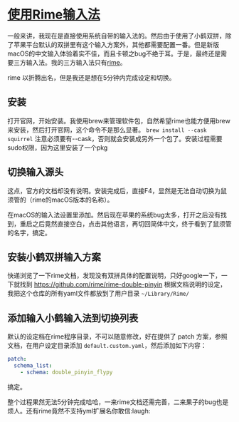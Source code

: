 # [使用Rime输入法](https://github.com/shyn/shyn.github.io/issues/12)

一般来讲，我现在是直接使用系统自带的输入法的。然后由于使用了小鹤双拼，除了苹果平台默认的双拼里有这个输入方案外，其他都需要配置一番。但是新版macOS的中文输入体验着实不佳，而且卡顿之bug不绝于耳。于是，最终还是需要三方输入法。我的三方输入法只有[rime](https://rime.im)。

rime 以折腾出名，但是我还是想在5分钟内完成设定和切换。

## 安装

打开官网，开始安装。我使用brew来管理软件包，自然希望rime也能方便用brew来安装，然后打开官网，这个命令不是那么显著。
`brew install --cask squirrel`
注意必须要有--cask，否则就会安装成另外一个包了。安装过程需要sudo权限，因为这里安装了一个pkg

## 切换输入源头
这点，官方的文档却没有说明。安装完成后，直接F4，显然是无法自动切换为鼠须管的（rime的macOS版本的名称）。

在macOS的输入法设置里添加。然后现在苹果的系统bug太多，打开之后没有找到，重启之后竟然直接空白，点击其他语言，再切回简体中文，终于看到了鼠须管的名字，搞定。

## 安装小鹤双拼输入方案

快递浏览了一下rime文档，发现没有双拼具体的配置说明，只好google一下，一下就找到 https://github.com/rime/rime-double-pinyin 根据文档说明的设定，我把这个仓库的所有yaml文件都放到了用户目录 `~/Library/Rime/`

## 添加输入小鹤输入法到切换列表

默认的设定档在rime程序目录，不可以随意修改，好在提供了 patch 方案，参照文档，在用户设定目录添加 `default.custom.yaml`，然后添加如下内容：
```yaml
patch:
  schema_list:
    - schema: double_pinyin_flypy
```

搞定。

整个过程果然无法5分钟完成哈哈，一来rime文档还需完善，二来果子的bug也是烦人。还有rime竟然不支持yml扩展名你敢信:laugh: